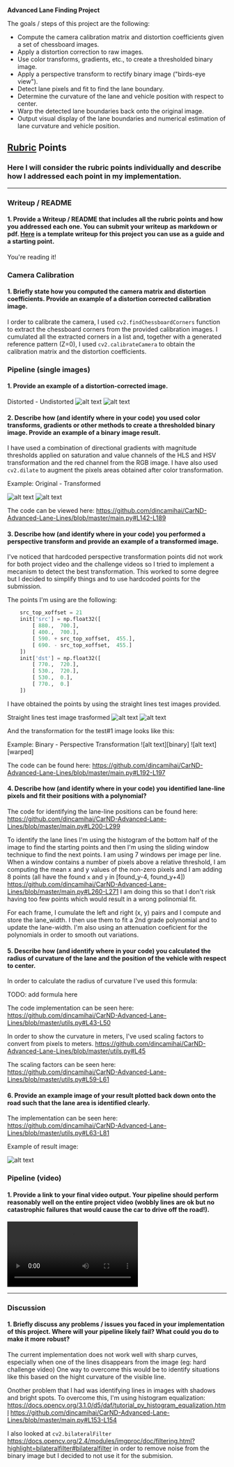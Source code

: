 **Advanced Lane Finding Project**

The goals / steps of this project are the following:

* Compute the camera calibration matrix and distortion coefficients given a set of chessboard images.
* Apply a distortion correction to raw images.
* Use color transforms, gradients, etc., to create a thresholded binary image.
* Apply a perspective transform to rectify binary image ("birds-eye view").
* Detect lane pixels and fit to find the lane boundary.
* Determine the curvature of the lane and vehicle position with respect to center.
* Warp the detected lane boundaries back onto the original image.
* Output visual display of the lane boundaries and numerical estimation of lane curvature and vehicle position.

[//]: # (Image References)

[image2]: ./test_images/test2.jpg "Original Image"
[image2-undist]: ./writeup-examples/undist.png "Undistorted Image"
[image2-binary]: ./writeup-examples/binary.png "Binary Undistorted Image"
[image2-warped]: ./writeup-examples/warped.png "Binary Perspective Transformed Image"
[orig-straight-lines]: ./test_images/straight_lines1.jpg "Original Test #2 Image"
[perspective-straight-lines]: ./writeup-examples/perspective.png "Binary Perspective Transformed Test Image #1"
[plotted-result]: ./writeup-examples/result.png "Plotted result"
[image4]: ./examples/warped_straight_lines.jpg "Warp Example"
[image5]: ./examples/color_fit_lines.jpg "Fit Visual"
[image6]: ./examples/example_output.jpg "Output"
[video1]: ./project_video.mp4 "Video"
[processed-video]: ./processed_video.mp4 "Processed Video"


## [Rubric](https://review.udacity.com/#!/rubrics/571/view) Points

### Here I will consider the rubric points individually and describe how I addressed each point in my implementation.

---

### Writeup / README

#### 1. Provide a Writeup / README that includes all the rubric points and how you addressed each one.  You can submit your writeup as markdown or pdf.  [Here](https://github.com/udacity/CarND-Advanced-Lane-Lines/blob/master/writeup_template.md) is a template writeup for this project you can use as a guide and a starting point.

You're reading it!

### Camera Calibration

#### 1. Briefly state how you computed the camera matrix and distortion coefficients. Provide an example of a distortion corrected calibration image.

I order to calibrate the camera, I used `cv2.findChessboardCorners` function to extract the chessboard corners from the provided calibration images.
I cumulated all the extracted corners in a list and, together with a generated reference pattern (Z=0), I used `cv2.calibrateCamera` to obtain the calibration matrix and the distortion coefficients.


### Pipeline (single images)

#### 1. Provide an example of a distortion-corrected image.

Distorted - Undistorted
![alt text][image2] ![alt text][image2-undist]

#### 2. Describe how (and identify where in your code) you used color transforms, gradients or other methods to create a thresholded binary image.  Provide an example of a binary image result.

I have used a combination of directional gradients with magnitude thresholds applied on saturation and value channels of the HLS and HSV transformation and the red channel from the RGB image.
I have also used `cv2.dilate` to augment the pixels areas obtained after color transformation.

Example: Original - Transformed

![alt text][image2-undist] ![alt text][image2-binary]

The code can be viewed here: https://github.com/dincamihai/CarND-Advanced-Lane-Lines/blob/master/main.py#L142-L189

#### 3. Describe how (and identify where in your code) you performed a perspective transform and provide an example of a transformed image.

I've noticed that hardcoded perspective transformation points did not work for both project video and the challenge videos so I tried to implement a mecanism to detect the best transformation. This worked to some degree but I decided to simplify things and to use hardcoded points for the submission.

The points I'm using are the following:

```python
    src_top_xoffset = 21
    init['src'] = np.float32([
        [ 880.,  700.],
        [ 400.,  700.],
        [ 590. + src_top_xoffset,  455.],
        [ 690. - src_top_xoffset,  455.]
    ])
    init['dst'] = np.float32([
        [ 770.,  720.],
        [ 530.,  720.],
        [ 530.,  0.],
        [ 770.,  0.]
    ])
```
I have obtained the points by using the straight lines test images provided.

Straight lines test image trasformed
![alt text][orig-straight-lines] ![alt text][perspective-straight-lines]

And the transformation for the test#1 image looks like this:

Example: Binary - Perspective Transformation
![alt text][binary] ![alt text][warped]

The code can be found here: https://github.com/dincamihai/CarND-Advanced-Lane-Lines/blob/master/main.py#L192-L197

#### 4. Describe how (and identify where in your code) you identified lane-line pixels and fit their positions with a polynomial?

The code for identifying the lane-line positions can be found here: https://github.com/dincamihai/CarND-Advanced-Lane-Lines/blob/master/main.py#L200-L299

To identify the lane lines I'm using the histogram of the bottom half of the image to find the starting points and then I'm using the sliding window technique to find the next points.
I am using 7 windows per image per line.
When a window contains a number of pixels above a relative threshold, I am computing the mean x and y values of the non-zero pixels and I am adding 8 points (all have the found `x` and `y` in [found_y-4, found_y+4]) https://github.com/dincamihai/CarND-Advanced-Lane-Lines/blob/master/main.py#L260-L271
I am doing this so that I don't risk having too few points which would result in a wrong polinomial fit.

For each frame, I cumulate the left and right (x, y) pairs and I compute and store the lane_width.
I then use them to fit a 2nd grade polynomial and to update the lane-width.
I'm also using an attenuation coeficient for the polynomials in order to smooth out variations.

#### 5. Describe how (and identify where in your code) you calculated the radius of curvature of the lane and the position of the vehicle with respect to center.

In order to calculate the radius of curvature I've used this formula:

TODO: add formula here

The code implementation can be seen here: https://github.com/dincamihai/CarND-Advanced-Lane-Lines/blob/master/utils.py#L43-L50

In order to show the curvature in meters, I've used scaling factors to convert from pixels to meters.
https://github.com/dincamihai/CarND-Advanced-Lane-Lines/blob/master/utils.py#L45

The scaling factors can be seen here: https://github.com/dincamihai/CarND-Advanced-Lane-Lines/blob/master/utils.py#L59-L61

#### 6. Provide an example image of your result plotted back down onto the road such that the lane area is identified clearly.

The implementation can be seen here: https://github.com/dincamihai/CarND-Advanced-Lane-Lines/blob/master/utils.py#L63-L81

Example of result image:

![alt text][plotted-result]


### Pipeline (video)

#### 1. Provide a link to your final video output.  Your pipeline should perform reasonably well on the entire project video (wobbly lines are ok but no catastrophic failures that would cause the car to drive off the road!).

![Output video][processed-video]

---

### Discussion

#### 1. Briefly discuss any problems / issues you faced in your implementation of this project.  Where will your pipeline likely fail?  What could you do to make it more robust?

The current implementation does not work well with sharp curves, especially when one of the lines disappears from the image (eg: hard challenge video)
One way to overcome this would be to identify situations like this based on the hight curvature of the visible line.

Onother problem that I had was identifying lines in images with shadows and bright spots. 
To overcome this, I'm using histogram equalization: https://docs.opencv.org/3.1.0/d5/daf/tutorial_py_histogram_equalization.html
https://github.com/dincamihai/CarND-Advanced-Lane-Lines/blob/master/main.py#L153-L154

I also looked at `cv2.bilateralFilter` https://docs.opencv.org/2.4/modules/imgproc/doc/filtering.html?highlight=bilateralfilter#bilateralfilter in order to remove noise from the binary image but I decided to not use it for the submision.
